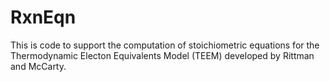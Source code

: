 # RxnEqn
This is code to support the computation of stoichiometric equations for the Thermodynamic Electon Equivalents Model (TEEM) developed by Rittman and McCarty.

